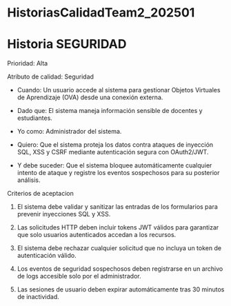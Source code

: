 # HistoriasCalidadTeam2_202501

# Historia SEGURIDAD

Prioridad: Alta

Atributo de calidad: Seguridad

- Cuando: Un usuario accede al sistema para gestionar Objetos Virtuales de Aprendizaje (OVA) desde una conexión externa.

- Dado que: El sistema maneja información sensible de docentes y estudiantes.

- Yo como: Administrador del sistema.

- Quiero: Que el sistema proteja los datos contra ataques de inyección SQL, XSS y CSRF mediante autenticación segura con OAuth2/JWT.

- Y debe suceder: Que el sistema bloquee automáticamente cualquier intento de ataque y registre los eventos sospechosos para su posterior análisis.

Criterios de aceptacion

1. El sistema debe validar y sanitizar las entradas de los formularios para prevenir inyecciones SQL y XSS.


2. Las solicitudes HTTP deben incluir tokens JWT válidos para garantizar que solo usuarios autenticados accedan a los recursos.


3. El sistema debe rechazar cualquier solicitud que no incluya un token de autenticación válido.


4. Los eventos de seguridad sospechosos deben registrarse en un archivo de logs accesible solo por el administrador.


5. Las sesiones de usuario deben expirar automáticamente tras 30 minutos de inactividad.
